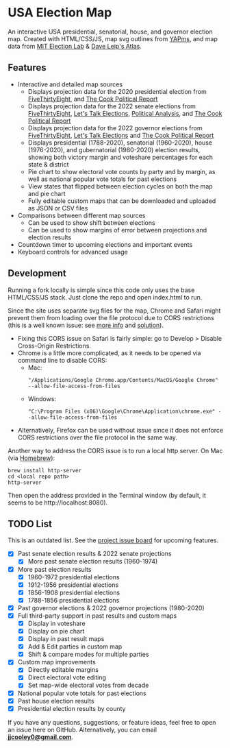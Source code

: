 # USA Election Map

An interactive USA presidential, senatorial, house, and governor election map. Created with HTML/CSS/JS, map svg outlines from [YAPms](https://www.yapms.com), and map data from [MIT Election Lab](https://electionlab.mit.edu/data) & [Dave Leip's Atlas](https://uselectionatlas.org).

## Features

* Interactive and detailed map sources
  * Displays projection data for the 2020 presidential election from [FiveThirtyEight](https://projects.fivethirtyeight.com/polls/president-general/), and [The Cook Political Report](https://cookpolitical.com)
  * Displays projection data for the 2022 senate elections from [FiveThirtyEight](https://projects.fivethirtyeight.com/2022-election-forecast/senate/), [Let's Talk Elections](https://www.youtube.com/channel/UCZ0H9_lidl67AqiC9-RxfvA), [Political Analysis](https://www.youtube.com/channel/UC4bC-T3iypwMjLd-teG-sgQ), and [The Cook Political Report](https://cookpolitical.com)
  * Displays projection data for the 2022 governor elections from [FiveThirtyEight](https://projects.fivethirtyeight.com/2022-election-forecast/governor/), [Let's Talk Elections](https://www.youtube.com/channel/UCZ0H9_lidl67AqiC9-RxfvA) and [The Cook Political Report](https://cookpolitical.com)
  * Displays presidential (1788-2020), senatorial (1960-2020), house (1976-2020), and gubernatorial (1980-2020) election results, showing both victory margin and voteshare percentages for each state & district
  * Pie chart to show electoral vote counts by party and by margin, as well as national popular vote totals for past elections
  * View states that flipped between election cycles on both the map and pie chart
  * Fully editable custom maps that can be downloaded and uploaded as JSON or CSV files
* Comparisons between different map sources
  * Can be used to show shift between elections
  * Can be used to show margins of error between projections and election results
* Countdown timer to upcoming elections and important events
* Keyboard controls for advanced usage

## Development

Running a fork locally is simple since this code only uses the base HTML/CSS/JS stack. Just clone the repo and open index.html to run.

Since the site uses separate svg files for the map, Chrome and Safari might prevent them from loading over the file protocol due to CORS restrictions (this is a well known issue: see [more info](https://stackoverflow.com/a/8456586/) and [solution](https://stackoverflow.com/a/13262673/)).
- Fixing this CORS issue on Safari is fairly simple: go to Develop > Disable Cross-Origin Restrictions.
- Chrome is a little more complicated, as it needs to be opened via command line to disable CORS:
  - Mac:
    ```
    "/Applications/Google Chrome.app/Contents/MacOS/Google Chrome" --allow-file-access-from-files
    ```
  - Windows:
    ```
    "C:\Program Files (x86)\Google\Chrome\Application\chrome.exe" --allow-file-access-from-files
    ```
- Alternatively, Firefox can be used without issue since it does not enforce CORS restrictions over the file protocol in the same way.


Another way to address the CORS issue is to run a local http server. On Mac (via [Homebrew](https://brew.sh)):
```
brew install http-server
cd <local repo path>
http-server
```
Then open the address provided in the Terminal window (by default, it seems to be http://localhost:8080).


## TODO List

This is an outdated list. See the [project issue board](https://github.com/users/jacksonjude/projects/2) for upcoming features.

- [x] Past senate election results & 2022 senate projections
  - [x] More past senate election results (1960-1974)
- [x] More past election results
  - [x] 1960-1972 presidential elections
  - [x] 1912-1956 presidential elections
  - [x] 1856-1908 presidential elections
  - [x] 1788-1856 presidential elections
- [x] Past governor elections & 2022 governor projections (1980-2020)
- [x] Full third-party support in past results and custom maps
  - [x] Display in voteshare
  - [x] Display on pie chart
  - [x] Display in past result maps
  - [x] Add & Edit parties in custom map
  - [x] Shift & compare modes for multiple parties
- [x] Custom map improvements
  - [x] Directly editable margins
  - [x] Direct electoral vote editing
  - [x] Set map-wide electoral votes from decade
- [x] National popular vote totals for past elections
- [x] Past house election results
- [x] Presidential election results by county

If you have any questions, suggestions, or feature ideas, feel free to open an issue here on GitHub. Alternatively, you can email **jjcooley0@gmail.com**.
